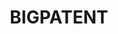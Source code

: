 ---
citation: "@article{DBLP:journals/corr/abs-1906-03741,\n  author    = {Eva Sharma
  and\n               Chen Li and\n               Lu Wang},\n  title     = {{BIGPATENT:}
  {A} Large-Scale Dataset for Abstractive and Coherent\n               Summarization},\n
  \ journal   = {CoRR},\n  volume    = {abs/1906.03741},\n  year      = {2019},\n
  \ url       = {http://arxiv.org/abs/1906.03741},\n  eprinttype = {arXiv},\n  eprint
  \   = {1906.03741},\n  timestamp = {Wed, 26 Jun 2019 07:14:58 +0200},\n  biburl
  \   = {https://dblp.org/rec/journals/corr/abs-1906-03741.bib},\n  bibsource = {dblp
  computer science bibliography, https://dblp.org}\n}"
contributors: Eva Sharma, Chen Li, Lu Wang
cost: None
description: 'BIGPATENT, consisting of 1.3 million records of U.S. patent documents
  along with human written abstractive summaries. Each US patent application is filed
  under a Cooperative Patent Classification (CPC) code.


  Compared to existing summarization datasets, BIGPATENT has the following properties:
  i) summaries contain a richer discourse structure with more recurring entities,
  ii) salient content is evenly distributed in the input, and iii) lesser and shorter
  extractive fragments are present in the summaries. Finally, we train and evaluate
  baselines and popular learning models on BIGPATENT to shed light on new challenges
  and motivate future directions for summarization research.'
documentation: https://arxiv.org/pdf/1906.03741.pdf
last_edit: Thu, 29 Jun 2023 09:31:30 GMT
location: https://huggingface.co/datasets/big_patent
maintained_by: Lu Wang, wangluxy@umich.edu
open_access: 'TRUE'
related_publications: https://arxiv.org/pdf/1906.03741.pdf
shortname: bigpatent
tags:
- patents
- summarization
- classification
- validation
terms_of_use: CC-by-4.0
title: BIGPATENT
uuid: 6b086e22-fda6-4c15-add6-04253bcb41d3
---